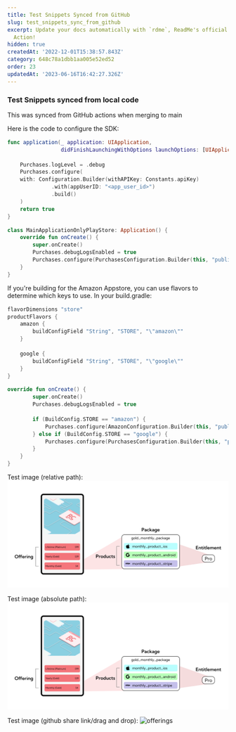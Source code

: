 ```yaml
---
title: Test Snippets Synced from GitHub
slug: test_snippets_sync_from_github
excerpt: Update your docs automatically with `rdme`, ReadMe's official CLI and GitHub
  Action!
hidden: true
createdAt: '2022-12-01T15:38:57.843Z'
category: 648c78a1dbb1aa005e52ed52
order: 23
updatedAt: '2023-06-16T16:42:27.326Z'
---
```

###  Test Snippets synced from local code

This was synced from GitHub actions when merging to main

Here is the code to configure the SDK:

```swift 
func application(_ application: UIApplication,
                 didFinishLaunchingWithOptions launchOptions: [UIApplication.LaunchOptionsKey: Any]?) -> Bool {
  
    Purchases.logLevel = .debug
    Purchases.configure(
    with: Configuration.Builder(withAPIKey: Constants.apiKey)
              .with(appUserID: "<app_user_id>")
              .build()
    )
    return true
}
```
```kotlin 
class MainApplicationOnlyPlayStore: Application() {
    override fun onCreate() {
        super.onCreate()
        Purchases.debugLogsEnabled = true
        Purchases.configure(PurchasesConfiguration.Builder(this, "public_google_sdk_key").build())
    }
}
```

If you're building for the Amazon Appstore, you can use flavors to determine which keys to use. In your build.gradle:

```kotlin 
flavorDimensions "store"
productFlavors {
    amazon {
        buildConfigField "String", "STORE", "\"amazon\""
    }

    google {
        buildConfigField "String", "STORE", "\"google\""
    }
}
```
```kotlin 
override fun onCreate() {
        super.onCreate()
        Purchases.debugLogsEnabled = true

        if (BuildConfig.STORE == "amazon") {
            Purchases.configure(AmazonConfiguration.Builder(this, "public_amazon_sdk_key").build())
        } else if (BuildConfig.STORE == "google") {
            Purchases.configure(PurchasesConfiguration.Builder(this, "public_google_sdk_key").build())
        }
    }
}
```


Test image (relative path):
![alt text](/assets/img.png)

Test image (absolute path):
![alt text](https://github.com/RevenueCat/revenuecat-docs/blob/main/assets/img.png)

Test image (github share link/drag and drop):
![offerings](https://user-images.githubusercontent.com/110489217/217067941-269a5db7-5dc6-41d3-b2b6-860363afb23a.png)